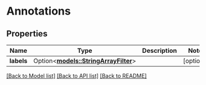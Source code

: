 # Annotations

## Properties

Name | Type | Description | Notes
------------ | ------------- | ------------- | -------------
**labels** | Option<[**models::StringArrayFilter**](StringArrayFilter.md)> |  | [optional]

[[Back to Model list]](../README.md#documentation-for-models) [[Back to API list]](../README.md#documentation-for-api-endpoints) [[Back to README]](../README.md)


